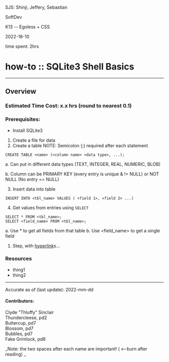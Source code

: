 SJS: Shinji, Jeffery, Sebastian

SoftDev

K13 -- Egoless + CSS

2022-18-10

time spent: 2hrs

# how-to :: SQLite3 Shell Basics
---
## Overview


### Estimated Time Cost: x.x hrs (round to nearest 0.1)

### Prerequisites:

- Install SQLite3


1. Create a file for data
2. Create a table 
NOTE: Semicolon (;) required after each statement
```
CREATE TABLE <name> (<column name> <data type>, ...);
```
a. Can put in different data types (TEXT, INTEGER, REAL, NUMERIC, BLOB)

b. Column can be PRIMARY KEY  (every entry is unique & != NULL) or NOT NULL (No entry == NULL)

3. Insert data into table
```
INSERT INTO <tbl_name> VALUES ( <field 1>, <field 2> ...)
```

4. Get values from entries using ```SELECT```
```
SELECT * FROM <tbl_name>;
SELECT <field_name> FROM <tbl_name>;
```

a. Use * to get all fields from that table
b. Use <field_name> to get a single field


1. Step, with [hyperlink](https://xkcd.com)s...


### Resources
* thing1
* thing2

---

Accurate as of (last update): 2022-mm-dd

#### Contributors:  
Clyde "Thluffy" Sinclair  
Thundercleese, pd2  
Buttercup, pd7  
Blossom, pd7  
Bubbles, pd7  
Fake Grimlock, pd8  

_Note: the two spaces after each name are important! ( <--burn after reading)  _
